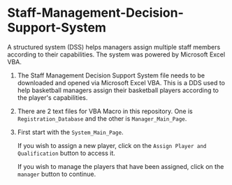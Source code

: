 # Staff-Management-Decision-Support-System
A structured system (DSS) helps managers assign multiple staff members according to their capabilities. 
The system was powered by Microsoft Excel VBA.


  1. The Staff Management Decision Support System file needs to be downloaded and opened via Microsoft Excel VBA.
This is a DDS used to help basketball managers assign their basketball players according to the player's capabilities.

  2. There are 2 text files for VBA Macro in this repository. One is `Registration_Database` and the other is `Manager_Main_Page`.

  3. First start with the `System_Main_Page`.

     If you wish to assign a new player, click on the `Assign Player and Qualification` button to access it.

     If you wish to manage the players that have been assigned, click on the `manager` button to continue.
